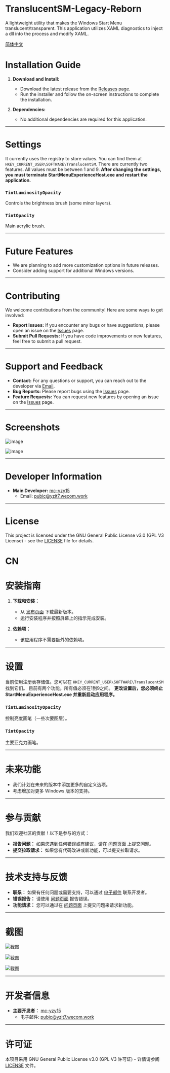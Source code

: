 # TranslucentSM-Legacy-Reborn

A lightweight utility that makes the Windows Start Menu translucent/transparent.
This application utilizes XAML diagnostics to inject a dll into the process and modify XAML.

[简体中文](#cn)

# Installation Guide
1. **Download and Install:**
   - Download the latest release from the [Releases](https://github.com/mc-yzy15/TranslucentSM-Legacy-Reborn/releases) page.
   - Run the installer and follow the on-screen instructions to complete the installation.

2. **Dependencies:**
   - No additional dependencies are required for this application.

---

# Settings
It currently uses the registry to store values. You can find them at ```HKEY_CURRENT_USER\SOFTWARE\TranslucentSM```.
There are currently two features. All values must be between 1 and 9.
**After changing the settings, you must terminate StartMenuExperienceHost.exe and restart the application.**
### `TintLuminosityOpacity` 
Controls the brightness brush (some minor layers).

### `TintOpacity`
Main acrylic brush.

---

# Future Features
- We are planning to add more customization options in future releases.
- Consider adding support for additional Windows versions.

---

# Contributing
We welcome contributions from the community! Here are some ways to get involved:
- **Report Issues:** If you encounter any bugs or have suggestions, please open an issue on the [Issues](https://github.com/mc-yzy15/TranslucentSM-Legacy-Reborn/issues) page.
- **Submit Pull Requests:** If you have code improvements or new features, feel free to submit a pull request.

---

# Support and Feedback
- **Contact:** For any questions or support, you can reach out to the developer via [Email](mailto:pubic@yzit7.wecom.work).
- **Bug Reports:** Please report bugs using the [Issues](https://github.com/mc-yzy15/TranslucentSM-Legacy-Reborn/issues) page.
- **Feature Requests:** You can request new features by opening an issue on the [Issues](https://github.com/mc-yzy15/TranslucentSM-Legacy-Reborn/issues) page.

---

# Screenshots
![image](https://github.com/rounk-ctrl/TranslucentSM/assets/70931017/4a569f8c-f66a-45d3-9881-7d4a39a5063)

![image](https://github.com/rounk-ctrl/TranslucentSM/assets/70931017/2987e096-7334-4172-a25b-0ddf9ee2665f)

---

# Developer Information
- **Main Developer:** [mc-yzy15](https://github.com/mc-yzy15)
  - Email: pubic@yzit7.wecom.work

---

# License
This project is licensed under the GNU General Public License v3.0 (GPL V3 License) - see the [LICENSE](LICENSE) file for details.

# CN

# 安装指南
1. **下载和安装：**
   - 从 [发布页面](https://github.com/mc-yzy15/TranslucentSM-Legacy-Reborn/releases) 下载最新版本。
   - 运行安装程序并按照屏幕上的指示完成安装。

2. **依赖项：**
   - 该应用程序不需要额外的依赖项。

---

# 设置
当前使用注册表存储值。您可以在 ```HKEY_CURRENT_USER\SOFTWARE\TranslucentSM``` 找到它们。
目前有两个功能。所有值必须在1到9之间。
**更改设置后，您必须终止 StartMenuExperienceHost.exe 并重新启动应用程序。**
### `TintLuminosityOpacity` 
控制亮度画笔（一些次要图层）。

### `TintOpacity`
主要亚克力画笔。

---

# 未来功能
- 我们计划在未来的版本中添加更多的自定义选项。
- 考虑增加对更多 Windows 版本的支持。

---

# 参与贡献
我们欢迎社区的贡献！以下是参与的方式：
- **报告问题：** 如果您遇到任何错误或有建议，请在 [问题页面](https://github.com/mc-yzy15/TranslucentSM-Legacy-Reborn/issues) 上提交问题。
- **提交拉取请求：** 如果您有代码改进或新功能，可以提交拉取请求。

---

# 技术支持与反馈
- **联系：** 如果有任何问题或需要支持，可以通过 [电子邮件](mailto:pubic@yzit7.wecom.work) 联系开发者。
- **错误报告：** 请使用 [问题页面](https://github.com/mc-yzy15/TranslucentSM-Legacy-Reborn/issues) 报告错误。
- **功能请求：** 您可以通过在 [问题页面](https://github.com/mc-yzy15/TranslucentSM-Legacy-Reborn/issues) 上提交问题来请求新功能。

---

# 截图
![截图](https://github.com/rounk-ctrl/TranslucentSM/assets/70931017/4a569f8c-f66a-45d3-9881-7d4a39a5063)

![截图](https://github.com/rounk-ctrl/TranslucentSM/assets/70931017/2987e096-7334-4172-a25b-0ddf9ee2665f)

![截图](https://github.com/rounk-ctrl/TranslucentSM-Legacy-Reborn/assets/70931017/new-setting-screenshot.png) <!-- 根据需要添加更多截图 -->

---

# 开发者信息
- **主要开发者：** [mc-yzy15](https://github.com/mc-yzy15)
  - 电子邮件: pubic@yzit7.wecom.work

---

# 许可证
本项目采用 GNU General Public License v3.0 (GPL V3 许可证) - 详情请参阅 [LICENSE](LICENSE) 文件。

